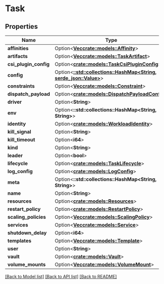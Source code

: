 # Task

## Properties

Name | Type | Description | Notes
------------ | ------------- | ------------- | -------------
**affinities** | Option<[**Vec<crate::models::Affinity>**](Affinity.md)> |  | [optional]
**artifacts** | Option<[**Vec<crate::models::TaskArtifact>**](TaskArtifact.md)> |  | [optional]
**csi_plugin_config** | Option<[**crate::models::TaskCsiPluginConfig**](TaskCSIPluginConfig.md)> |  | [optional]
**config** | Option<[**::std::collections::HashMap<String, serde_json::Value>**](serde_json::Value.md)> |  | [optional]
**constraints** | Option<[**Vec<crate::models::Constraint>**](Constraint.md)> |  | [optional]
**dispatch_payload** | Option<[**crate::models::DispatchPayloadConfig**](DispatchPayloadConfig.md)> |  | [optional]
**driver** | Option<**String**> |  | [optional]
**env** | Option<**::std::collections::HashMap<String, String>**> |  | [optional]
**identity** | Option<[**crate::models::WorkloadIdentity**](WorkloadIdentity.md)> |  | [optional]
**kill_signal** | Option<**String**> |  | [optional]
**kill_timeout** | Option<**i64**> |  | [optional]
**kind** | Option<**String**> |  | [optional]
**leader** | Option<**bool**> |  | [optional]
**lifecycle** | Option<[**crate::models::TaskLifecycle**](TaskLifecycle.md)> |  | [optional]
**log_config** | Option<[**crate::models::LogConfig**](LogConfig.md)> |  | [optional]
**meta** | Option<**::std::collections::HashMap<String, String>**> |  | [optional]
**name** | Option<**String**> |  | [optional]
**resources** | Option<[**crate::models::Resources**](Resources.md)> |  | [optional]
**restart_policy** | Option<[**crate::models::RestartPolicy**](RestartPolicy.md)> |  | [optional]
**scaling_policies** | Option<[**Vec<crate::models::ScalingPolicy>**](ScalingPolicy.md)> |  | [optional]
**services** | Option<[**Vec<crate::models::Service>**](Service.md)> |  | [optional]
**shutdown_delay** | Option<**i64**> |  | [optional]
**templates** | Option<[**Vec<crate::models::Template>**](Template.md)> |  | [optional]
**user** | Option<**String**> |  | [optional]
**vault** | Option<[**crate::models::Vault**](Vault.md)> |  | [optional]
**volume_mounts** | Option<[**Vec<crate::models::VolumeMount>**](VolumeMount.md)> |  | [optional]

[[Back to Model list]](../README.md#documentation-for-models) [[Back to API list]](../README.md#documentation-for-api-endpoints) [[Back to README]](../README.md)



